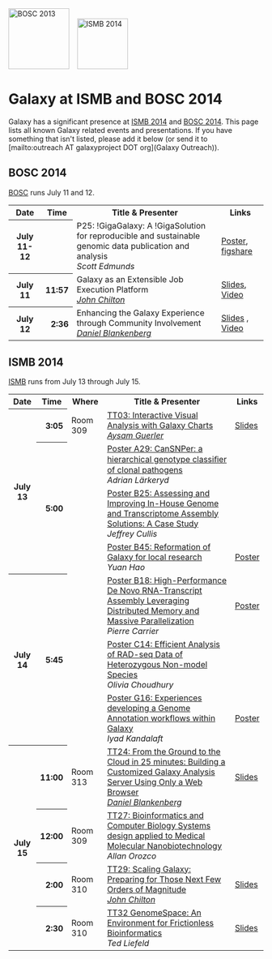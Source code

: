 <div class='center'>
<a href='http://www.open-bio.org/wiki/BOSC_2014'><img src="/src/Images/Logos/BOSC_logo.png" alt="BOSC 2013" width="120" /></a>&nbsp;&nbsp;&nbsp;
<a href='http://www.iscb.org/ismb2014'><img src="/src/Images/Logos/ISMB2014LogoRound.png" alt="ISMB 2014" width="100" /></a>

# Galaxy at ISMB and BOSC 2014

</div>

Galaxy has a significant presence at [ISMB 2014](http://www.iscb.org/ismb2014) and [BOSC 2014](http://www.open-bio.org/wiki/BOSC_2014). This page lists all known Galaxy related events and presentations. If you have something that isn't listed, please add it below (or send it to [mailto:outreach AT galaxyproject DOT org](Galaxy Outreach)).

## BOSC 2014

[BOSC](http://www.open-bio.org/wiki/BOSC_2014) runs July 11 and 12.

<table>
  <tr class="th" >
    <th> Date </th>
    <th> Time </th>
    <th> Title & Presenter </th>
    <th> Links </th>
  </tr>
  <tr>
    <th> July 11-12 </th>
    <th> </th>
    <td> </em>P25: !GigaGalaxy: A !GigaSolution for reproducible and sustainable genomic data publication and analysis<em><div class='indent'>Scott Edmunds</div> </td>
    <td> <a href='PLACEHOLDER_ATTACHMENT_URLDocuments/Posters/BOSC2014_Edmunds_GigaGalaxy.pdf'>Poster</a>, <a href='http://figshare.com/articles/GigaGalaxy_A_GigaSolution_for_reproducible_and_sustainable_genomic_data_publication_and_analysis/713512'>figshare</a> </td>
  </tr>
  <tr>
    <th> July 11 </th>
    <th style=" text-align: right;"> 11:57 </th>
    <td> </em>Galaxy as an Extensible Job Execution Platform<em><div class='indent'><a href='/src/JohnChilton/index.md'>John Chilton</a></div> </td>
    <td> <a href='PLACEHOLDER_ATTACHMENT_URLDocuments/Presentations/BOSC2014_Chilton.pdf'>Slides</a>, <a href='http://video.open-bio.org/video/6/galaxy-as-an-extensible-job-execution-platform'>Video</a> </td>
  </tr>
  <tr>
    <th> July 12 </th>
    <th style=" text-align: right;"> 2:36 </th>
    <td> </em>Enhancing the Galaxy Experience through Community Involvement<em> <div class='indent'><a href='/src/Dan/index.md'>Daniel Blankenberg</a></div> </td>
    <td> <a href='PLACEHOLDER_ATTACHMENT_URLDocuments/Presentations/BOSC2014_Blankenberg.pdf'>Slides</a> , <a href='http://video.open-bio.org/video/31/enhancing-the-galaxy-experience-through-community'>Video</a> </td>
  </tr>
</table>


## ISMB 2014

[ISMB](http://www.iscb.org/ismb2014) runs from July 13 through July 15. 

<table>
  <tr class="th" >
    <th> Date </th>
    <th> Time </th>
    <th> Where </th>
    <th> Title & Presenter </th>
    <th> Links </th>
  </tr>
  <tr>
    <th rowspan=4> July 13 </th>
    <th style=" text-align: right;"> 3:05 </th>
    <td> Room 309 </td>
    <td> </em><a href='http://www.iscb.org/uploaded/css/166/29988.pdf'>TT03: Interactive Visual Analysis with Galaxy Charts</a><em><div class='indent'><a href='/src/guerler/index.md'>Aysam Guerler</a> </td>
    <td> <a href='PLACEHOLDER_ATTACHMENT_URLDocuments/Presentations/ISMB2014_Guerler_Charts.pdf'>Slides</a> </td>
  </tr>
  <tr>
    <th rowspan=3 style=" text-align: right;"> 5:00 </th>
    <td> </td>
    <td> </em><a href='https://www.iscb.org/cms_addon/conferences/ismb2014/posterlist.php?cat=A#A29'>Poster A29: CanSNPer: a hierarchical genotype classiﬁer of clonal pathogens</a><em> <div class='indent'>Adrian Lärkeryd</div> </td>
    <td> </td>
  </tr>
  <tr>
    <td> </td>
    <td> </em><a href='https://www.iscb.org/cms_addon/conferences/ismb2014/posterlist.php?cat=B#B25'>Poster B25: Assessing and Improving In-House Genome and Transcriptome Assembly Solutions: A Case Study</a><em> <div class='indent'>Jeffrey Cullis</div> </td>
    <td> </td>
  </tr>
  <tr>
    <td> </td>
    <td> </em><a href='https://www.iscb.org/cms_addon/conferences/ismb2014/posterlist.php?cat=B#B45'>Poster B45: Reformation of Galaxy for local research</a><em> <div class='indent'>Yuan Hao</div> </td>
    <td> <a href='PLACEHOLDER_ATTACHMENT_URLDocuments/Posters/ISMB2014_GalaxyForLocalResearchHao.pdf'>Poster</a> </td>
  </tr>
  <tr>
    <th rowspan=3> July 14 </th>
    <th rowspan=3 style=" text-align: right;"> 5:45 </th>
    <td> </td>
    <td> </em><a href='https://www.iscb.org/cms_addon/conferences/ismb2014/posterlist.php?cat=B#B18'>Poster B18: High-Performance De Novo RNA-Transcript Assembly Leveraging Distributed Memory and Massive Parallelization</a><em> <div class='indent'>Pierre Carrier</div> </td>
    <td> <a href='PLACEHOLDER_ATTACHMENT_URLDocuments/Posters/ISMB2014_HighPerfRNATrans_Carrier.pdf'>Poster</a> </td>
  </tr>
  <tr>
    <td> </td>
    <td> </em><a href='https://www.iscb.org/cms_addon/conferences/ismb2014/posterlist.php?cat=C#C14'>Poster C14: Efficient Analysis of RAD-seq Data of Heterozygous Non-model Species</a><em><div class='indent'> Olivia Choudhury </div> </td>
    <td> </td>
  </tr>
  <tr>
    <td> </td>
    <td> </em><a href='https://www.iscb.org/cms_addon/conferences/ismb2014/posterlist.php?cat=G#G16'>Poster G16: Experiences developing a Genome Annotation workflows within Galaxy</a><em> <div class='indent'> Iyad Kandalaft </div> </td>
    <td> <a href='PLACEHOLDER_ATTACHMENT_URLDocuments/Posters/ISMB2014_Kandalaft_GenomeAnnotation.pdf'>Poster</a> </td>
  </tr>
  <tr>
    <th rowspan=4> July 15 </th>
    <th style=" text-align: right;"> 11:00 </th>
    <td> Room 313 </td>
    <td> </em><a href='http://www.iscb.org/uploaded/css/166/30137.pdf'>TT24: From the Ground to the Cloud in 25 minutes: Building a Customized Galaxy Analysis Server Using Only a Web Browser</a><em> <div class='indent'><a href='/src/Dan/index.md'>Daniel Blankenberg</a> </div> </td>
    <td> <a href='PLACEHOLDER_ATTACHMENT_URLDocuments/Presentations/ISMB2014_Blankenberg_Ground2Cloud.pdf'>Slides</a> </td>
  </tr>
  <tr>
    <th style=" text-align: right;"> 12:00 </th>
    <td> Room 309 </td>
    <td> </em><a href='http://www.iscb.org/uploaded/css/166/30125.pdf'>TT27: Bioinformatics and Computer Biology Systems design applied to Medical Molecular Nanobiotechnology</a><em><div class='indent'>Allan Orozco</div> </td>
    <td> </td>
  </tr>
  <tr>
    <th style=" text-align: right;"> 2:00 </th>
    <td> Room 310 </td>
    <td> </em><a href='http://www.iscb.org/uploaded/css/166/30134.pdf'>TT29: Scaling Galaxy: Preparing for Those Next Few Orders of Magnitude</a><em> <div class='indent'><a href='/src/JohnChilton/index.md'>John Chilton</a></div> </td>
    <td> <a href='PLACEHOLDER_ATTACHMENT_URLDocuments/Presentations/ISMB2014_Chilton_ScalingGalaxy.pdf'>Slides</a> </td>
  </tr>
  <tr>
    <th style=" text-align: right;"> 2:30 </th>
    <td> Room 310 </td>
    <td> </em><a href='http://www.iscb.org/uploaded/css/166/30133.pdf'>TT32 GenomeSpace: An Environment for Frictionless Bioinformatics</a><em> <div class='indent'>Ted Liefeld</div> </td>
    <td> <a href='PLACEHOLDER_ATTACHMENT_URLDocuments/Presentations/ISMB2014_GenomeSpaceLiefeld.pdf'>Slides</a> </td>
  </tr>
</table>

 
